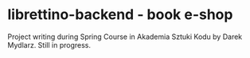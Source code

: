 # librettino-backend - book e-shop

Project writing during Spring Course in Akademia Sztuki Kodu by Darek Mydlarz. 
Still in progress.


